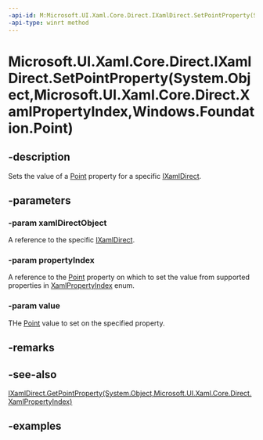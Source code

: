 ```yaml
---
-api-id: M:Microsoft.UI.Xaml.Core.Direct.IXamlDirect.SetPointProperty(System.Object,Microsoft.UI.Xaml.Core.Direct.XamlPropertyIndex,Windows.Foundation.Point)
-api-type: winrt method
---
```


# Microsoft.UI.Xaml.Core.Direct.IXamlDirect.SetPointProperty(System.Object,Microsoft.UI.Xaml.Core.Direct.XamlPropertyIndex,Windows.Foundation.Point)

<!--
public void SetPointProperty (object xamlDirectObject, Microsoft.UI.Xaml.Core.Direct.XamlPropertyIndex propertyIndex, Windows.Foundation.Point value);
-->

## -description

Sets the value of a [Point](/uwp/api/windows.foundation.point) property for a specific [IXamlDirect](ixamldirect.md).

## -parameters

### -param xamlDirectObject

A reference to the specific [IXamlDirect](ixamldirect.md).

### -param propertyIndex

A reference to the [Point](/uwp/api/windows.foundation.point) property on which to set the value from supported properties in [XamlPropertyIndex](xamlpropertyindex.md) enum.

### -param value

THe [Point](/uwp/api/windows.foundation.point) value to set on the specified property.

## -remarks

## -see-also

[IXamlDirect.GetPointProperty(System.Object,Microsoft.UI.Xaml.Core.Direct.XamlPropertyIndex)](ixamldirect_getpointproperty_1382514347.md)

## -examples
